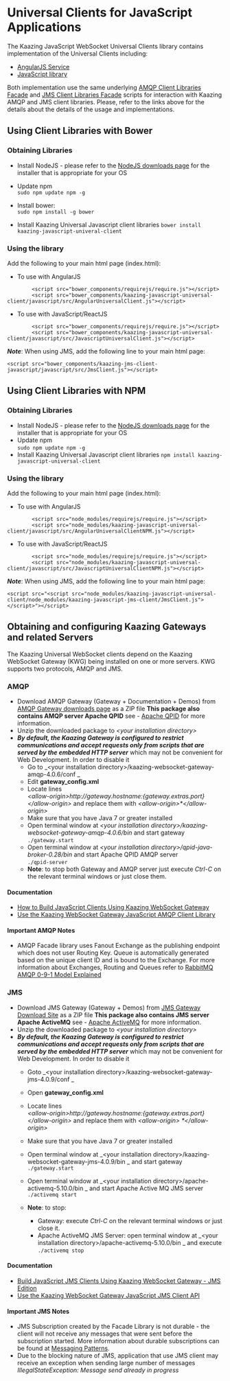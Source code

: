 # Universal Clients for JavaScript Applications
The Kaazing JavaScript WebSocket Universal Clients library contains implementation of the Universal Clients including:
- [AngularJS Service][1]
- [JavaScript library][2]

Both implementation use the same underlying [AMQP Client Libraries Facade][3] and [JMS Client Libraries Facade][4] scripts for interaction with Kaazing AMQP and JMS client libraries.
Please, refer to the links above for the details about the details of the usage and implementations.

## Using Client Libraries with Bower
### Obtaining Libraries
- Install NodeJS - please refer to the [NodeJS downloads page][9] for the installer that is appropriate for your OS
- Update npm  
	`sudo npm update npm -g`
- Install bower:  
	`sudo npm install -g bower`

- Install Kaazing Universal Javascript client libraries
	`bower install kaazing-javascript-univeral-client`
	
### Using the library
Add the following to your main html page (index.html):
- To use with AngularJS
```
		<script src="bower_components/requirejs/require.js"></script>
		<script src="bower_components/kaazing-javascript-universal-client/javascript/src/AngularUniversalClient.js"></script>
```
- To use with JavaScript/ReactJS
```
		<script src="bower_components/requirejs/require.js"></script>
		<script src="bower_components/kaazing-javascript-universal-client/javascript/src/JavascriptUniversalClient.js"></script>
```

***Note***: When using JMS, add the following line to your main html page:
```
<script src="bower_components/kaazing-jms-client-javascript/javascript/src/JmsClient.js"></script>	
```

## Using Client Libraries with NPM
### Obtaining Libraries
- Install NodeJS - please refer to the [NodeJS downloads page][9] for the installer that is appropriate for your OS
- Update npm  
	`sudo npm update npm -g`
- Install Kaazing Universal Javascript client libraries
	`npm install kaazing-javascript-universal-client`
	
### Using the library
Add the following to your main html page (index.html):
- To use with AngularJS
```
		<script src="node_modules/requirejs/require.js"></script>
		<script src="node_modules/kaazing-javascript-universal-client/javascript/src/AngularUniversalClientNPM.js"></script>
```
- To use with JavaScript/ReactJS
```
		<script src="node_modules/requirejs/require.js"></script>
		<script src="node_modules/kaazing-javascript-universal-client/javascript/src/JavascriptUniversalClientNPM.js"></script>
```

***Note***: When using JMS, add the following line to your main html page:
```
<script src="<script src="node_modules/kaazing-javascript-universal-client/node_modules/kaazing-javascript-jms-client/JmsClient.js"></script>"></script>	
```


## Obtaining and configuring Kaazing Gateways and related Servers
The Kaazing Universal WebSocket clients depend on the Kaazing WebSocket Gateway (KWG) being installed on one or more servers. KWG supports two protocols, AMQP and JMS.

### AMQP
- Download AMQP Gateway (Gateway + Documentation + Demos) from  [AMQP Gateway downloads page][5] as a ZIP file
	**This package also contains AMQP server Apache QPID** see - [Apache QPID][6] for more information.
- Unzip the downloaded package to _\<your installation directory\>_
- **_By default, the Kaazing Gateway is configured to restrict communications and accept requests only from scripts that are served by the embedded HTTP server_** which may not be convenient for Web Development. In order to disable it
	- Go to _\<your installation directory\>/kaazing-websocket-gateway-amqp-4.0.6/conf _
	- Edit __gateway\_config.xml__
	- Locate lines  
		_\<allow-origin>http://${gateway.hostname}:${gateway.extras.port}\</allow-origin>_
and replace them with
		_\<allow-origin>\*\</allow-origin>_
	- Make sure that you have Java 7 or greater installed
	- Open terminal window at _\<your installation directory\>/kaazing-websocket-gateway-amqp-4.0.6/bin_ and start gateway  
		`./gateway.start`
	- Open terminal window at _\<your installation directory\>/qpid-java-broker-0.28/bin_ and start Apache QPID AMQP server  
		`./qpid-server`
	- **Note**: to stop both Gateway and AMQP server just execute _Ctrl-C_ on the relevant terminal windows or just close them.  

#### Documentation
- [How to Build JavaScript Clients Using Kaazing  WebSocket Gateway][10]
- [Use the Kaazing WebSocket Gateway JavaScript AMQP Client Library][11]

#### Important AMQP Notes
- AMQP Facade library uses Fanout Exchange as the publishing endpoint which does not user Routing Key. Queue is automatically generated based on the unique client ID and is bound to the Exchange. For more information about Exchanges,  Routing and Queues refer to [RabbitMQ AMQP 0-9-1 Model Explained][14]

### JMS
- Download JMS Gateway (Gateway + Demos) from  [JMS Gateway Download Site][7] as a ZIP file
	**This package also contains JMS server Apache ActiveMQ** see - [Apache ActiveMQ][8] for more information.
- Unzip the downloaded package to _\<your installation directory\>_
- **_By default, the Kaazing Gateway is configured to restrict communications and accept requests only from scripts that are served by the embedded HTTP server_** which may not be convenient for Web Development. In order to disable it
	- Goto _\<your installation directory\>/kaazing-websocket-gateway-jms-4.0.9/conf _
	- Open __gateway\_config.xml__
	- Locate lines  
		_\<allow-origin>http://${gateway.hostname}:${gateway.extras.port}\</allow-origin>_
and replace them with
		_\<allow-origin>
		\*\</allow-origin>_

	- Make sure that you have Java 7 or greater installed
	- Open terminal window at _\<your installation directory\>/kaazing-websocket-gateway-jms-4.0.9/bin _ and start gateway  
		`./gateway.start`
	- Open terminal window at  _\<your installation directory\>/apache-activemq-5.10.0/bin _ and start Apache Active MQ JMS server  
		`./activemq start`
	- **Note**: to stop:
		- Gateway: execute _Ctrl-C_ on the relevant terminal windows or just close it.
		- Apache ActiveMQ JMS Server: open terminal window at  _\<your installation directory\>/apache-activemq-5.10.0/bin _ and execute  
			`./activemq stop`

#### Documentation
- [Build JavaScript JMS Clients Using Kaazing WebSocket Gateway - JMS Edition](http://developer.kaazing.com/documentation/jms/4.0/dev-js/o_dev_js.html)
- [Use the Kaazing WebSocket Gateway JavaScript JMS Client API][13]

#### Important JMS Notes
- JMS Subscription created by the Facade Library is not durable - the client will not receive any messages that were sent before the subscription started. More information about durable subscriptions can be found at [Messaging Patterns][15].
- Due to the blocking nature of JMS, application that use JMS client may receive an exception when sending large number of messages _IllegalStateException: Message send already in progress_

[1]:	AngularJSClient.md "AngularJS Service"
[2]:	JavaScriptClient.md "JavaScript library"
[3]:	KaazingAMQPClientLibrariesFacade.md
[4]:	KaazingJMSClientLibrariesFacade.md
[5]:	http://developer.kaazing.com/downloads/amqp-edition-download/
[6]:	https://qpid.apache.org/
[7]:	http://developer.kaazing.com/downloads/jms-edition-download/
[8]:	http://activemq.apache.org/
[9]:	https://nodejs.org/en/download/
[10]:	http://developer.kaazing.com/documentation/amqp/4.0/dev-js/o_dev_js.html#keglibs
[11]:	http://developer.kaazing.com/documentation/amqp/4.0/dev-js/p_dev_js_client.html
[13]:	http://developer.kaazing.com/documentation/jms/4.0/dev-js/p_dev_js_client.html
[14]:	https://www.rabbitmq.com/tutorials/amqp-concepts.html
[15]:	http://www.enterpriseintegrationpatterns.com/patterns/messaging/DurableSubscription.html

